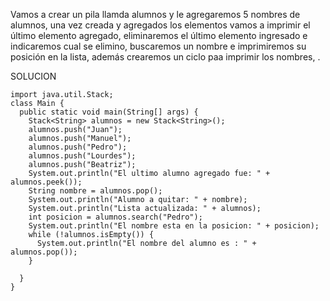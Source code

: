 Vamos a crear un pila llamda alumnos y le agregaremos 5 nombres de alumnos, 
una vez creada y agregados los elementos vamos a imprimir el último elemento agregado, 
eliminaremos el último elemento ingresado e indicaremos cual se elimino,
buscaremos un nombre e imprimiremos su posición en la lista,
además crearemos un ciclo paa imprimir los nombres, .



SOLUCION

    import java.util.Stack;
    class Main {
      public static void main(String[] args) {
        Stack<String> alumnos = new Stack<String>();
        alumnos.push("Juan");
        alumnos.push("Manuel");
        alumnos.push("Pedro");
        alumnos.push("Lourdes");
        alumnos.push("Beatriz");
        System.out.println("El ultimo alumno agregado fue: " + alumnos.peek());
        String nombre = alumnos.pop();
        System.out.println("Alumno a quitar: " + nombre);
        System.out.println("Lista actualizada: " + alumnos);
        int posicion = alumnos.search("Pedro");
        System.out.println("El nombre esta en la posicion: " + posicion);
        while (!alumnos.isEmpty()) {
          System.out.println("El nombre del alumno es : " + alumnos.pop());
        }

      }
    }
